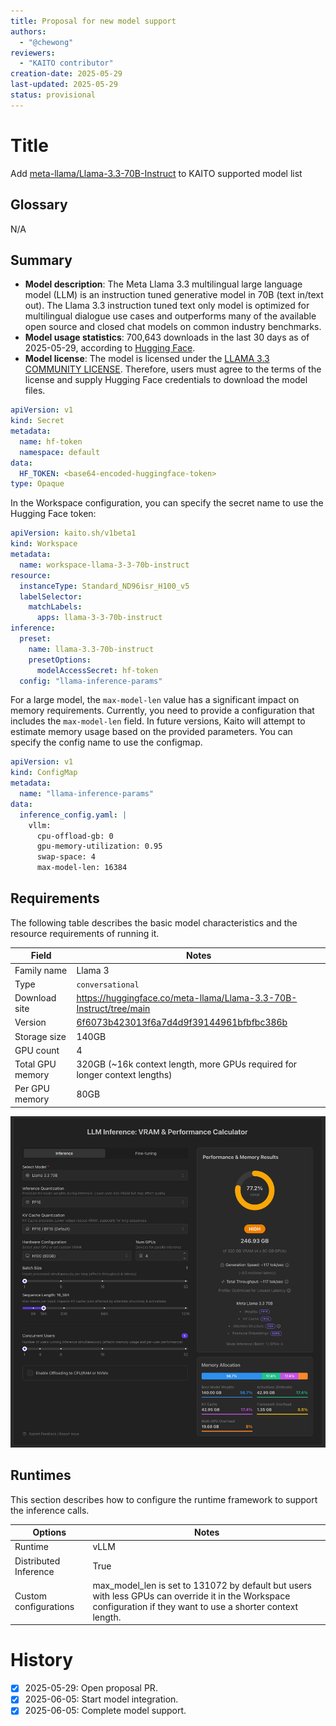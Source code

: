 ```yaml
---
title: Proposal for new model support
authors:
  - "@chewong"
reviewers:
  - "KAITO contributor"
creation-date: 2025-05-29
last-updated: 2025-05-29
status: provisional
---
```


# Title

Add [meta-llama/Llama-3.3-70B-Instruct](https://huggingface.co/meta-llama/Llama-3.3-70B-Instruct) to KAITO supported model list

## Glossary

N/A

## Summary

- **Model description**: The Meta Llama 3.3 multilingual large language model (LLM) is an instruction tuned generative model in 70B (text in/text out). The Llama 3.3 instruction tuned text only model is optimized for multilingual dialogue use cases and outperforms many of the available open source and closed chat models on common industry benchmarks.
- **Model usage statistics**: 700,643 downloads in the last 30 days as of 2025-05-29, according to [Hugging Face](https://huggingface.co/meta-llama/Llama-3.3-70B-Instruct).
- **Model license**: The model is licensed under the [LLAMA 3.3 COMMUNITY LICENSE](https://huggingface.co/meta-llama/Llama-3.3-70B-Instruct/blob/main/LICENSE). Therefore, users must agree to the terms of the license and supply Hugging Face credentials to download the model files.

```yaml
apiVersion: v1
kind: Secret
metadata:
  name: hf-token
  namespace: default
data:
  HF_TOKEN: <base64-encoded-huggingface-token>
type: Opaque
```

In the Workspace configuration, you can specify the secret name to use the Hugging Face token:

```yaml
apiVersion: kaito.sh/v1beta1
kind: Workspace
metadata:
  name: workspace-llama-3-3-70b-instruct
resource:
  instanceType: Standard_ND96isr_H100_v5
  labelSelector:
    matchLabels:
      apps: llama-3-3-70b-instruct
inference:
  preset:
    name: llama-3.3-70b-instruct
    presetOptions:
      modelAccessSecret: hf-token
  config: "llama-inference-params"
```

For a large model, the `max-model-len` value has a significant impact on memory requirements. Currently, you need to provide a configuration that includes the `max-model-len` field. In future versions, Kaito will attempt to estimate memory usage based on the provided parameters. You can specify the config name to use the configmap.


```yaml
apiVersion: v1
kind: ConfigMap
metadata:
  name: "llama-inference-params"
data:
  inference_config.yaml: |
    vllm:
      cpu-offload-gb: 0
      gpu-memory-utilization: 0.95
      swap-space: 4
      max-model-len: 16384
```

## Requirements

The following table describes the basic model characteristics and the resource requirements of running it.

| Field            | Notes                                                                                                                                                |
| ---------------- | ---------------------------------------------------------------------------------------------------------------------------------------------------- |
| Family name      | Llama 3                                                                                                                                              |
| Type             | `conversational`                                                                                                                                     |
| Download site    | https://huggingface.co/meta-llama/Llama-3.3-70B-Instruct/tree/main                                                                                   |
| Version          | [6f6073b423013f6a7d4d9f39144961bfbfbc386b](https://huggingface.co/meta-llama/Llama-3.3-70B-Instruct/commit/6f6073b423013f6a7d4d9f39144961bfbfbc386b) |
| Storage size     | 140GB                                                                                                                                                |
| GPU count        | 4                                                                                                                                                    |
| Total GPU memory | 320GB (~16k context length, more GPUs required for longer context lengths)                                                                           |
| Per GPU memory   | 80GB                                                                                                                                                 |

![Requirements](../../website/static/img/llama-3.3-70b-instruct.png)

## Runtimes

This section describes how to configure the runtime framework to support the inference calls.

| Options               | Notes                                                                                                                                                   |
| --------------------- | ------------------------------------------------------------------------------------------------------------------------------------------------------- |
| Runtime               | vLLM                                                                                                                                                    |
| Distributed Inference | True                                                                                                                                                    |
| Custom configurations | max_model_len is set to 131072 by default but users with less GPUs can override it in the Workspace configuration if they want to use a shorter context length. |

# History

- [x] 2025-05-29: Open proposal PR.
- [x] 2025-06-05: Start model integration.
- [x] 2025-06-05: Complete model support.

